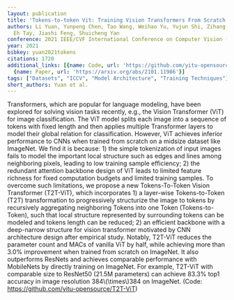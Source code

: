 ```yaml
---
layout: publication
title: 'Tokens-to-token Vit: Training Vision Transformers From Scratch On Imagenet'
authors: Li Yuan, Yunpeng Chen, Tao Wang, Weihao Yu, Yujun Shi, Zihang Jiang, Francis
  Eh Tay, Jiashi Feng, Shuicheng Yan
conference: 2021 IEEE/CVF International Conference on Computer Vision (ICCV)
year: 2021
bibkey: yuan2021tokens
citations: 1720
additional_links: [{name: Code, url: 'https://github.com/yitu-opensource/T2T-ViT)'},
  {name: Paper, url: 'https://arxiv.org/abs/2101.11986'}]
tags: ["Datasets", "ICCV", "Model Architecture", "Training Techniques"]
short_authors: Yuan et al.
---
```

Transformers, which are popular for language modeling, have been explored for
solving vision tasks recently, e.g., the Vision Transformer (ViT) for image
classification. The ViT model splits each image into a sequence of tokens with
fixed length and then applies multiple Transformer layers to model their global
relation for classification. However, ViT achieves inferior performance to CNNs
when trained from scratch on a midsize dataset like ImageNet. We find it is
because: 1) the simple tokenization of input images fails to model the
important local structure such as edges and lines among neighboring pixels,
leading to low training sample efficiency; 2) the redundant attention backbone
design of ViT leads to limited feature richness for fixed computation budgets
and limited training samples. To overcome such limitations, we propose a new
Tokens-To-Token Vision Transformer (T2T-ViT), which incorporates 1) a
layer-wise Tokens-to-Token (T2T) transformation to progressively structurize
the image to tokens by recursively aggregating neighboring Tokens into one
Token (Tokens-to-Token), such that local structure represented by surrounding
tokens can be modeled and tokens length can be reduced; 2) an efficient
backbone with a deep-narrow structure for vision transformer motivated by CNN
architecture design after empirical study. Notably, T2T-ViT reduces the
parameter count and MACs of vanilla ViT by half, while achieving more than
3.0% improvement when trained from scratch on ImageNet. It also outperforms
ResNets and achieves comparable performance with MobileNets by directly
training on ImageNet. For example, T2T-ViT with comparable size to ResNet50
(21.5M parameters) can achieve 83.3% top1 accuracy in image resolution
384\\(\times\\)384 on ImageNet. (Code: https://github.com/yitu-opensource/T2T-ViT)